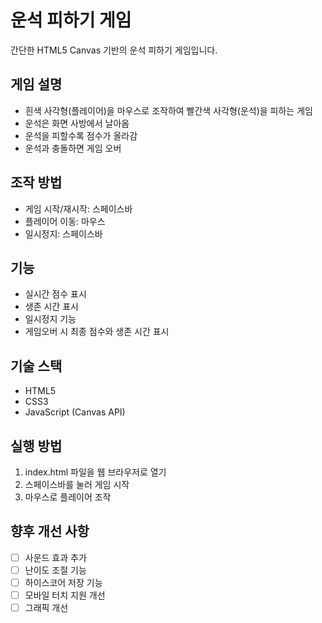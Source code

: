 # 운석 피하기 게임

간단한 HTML5 Canvas 기반의 운석 피하기 게임입니다.

## 게임 설명

- 흰색 사각형(플레이어)을 마우스로 조작하여 빨간색 사각형(운석)을 피하는 게임
- 운석은 화면 사방에서 날아옴
- 운석을 피할수록 점수가 올라감
- 운석과 충돌하면 게임 오버

## 조작 방법

- 게임 시작/재시작: 스페이스바
- 플레이어 이동: 마우스
- 일시정지: 스페이스바

## 기능

- 실시간 점수 표시
- 생존 시간 표시
- 일시정지 기능
- 게임오버 시 최종 점수와 생존 시간 표시

## 기술 스택

- HTML5
- CSS3
- JavaScript (Canvas API)

## 실행 방법

1. index.html 파일을 웹 브라우저로 열기
2. 스페이스바를 눌러 게임 시작
3. 마우스로 플레이어 조작

## 향후 개선 사항

- [ ] 사운드 효과 추가
- [ ] 난이도 조절 기능
- [ ] 하이스코어 저장 기능
- [ ] 모바일 터치 지원 개선
- [ ] 그래픽 개선 